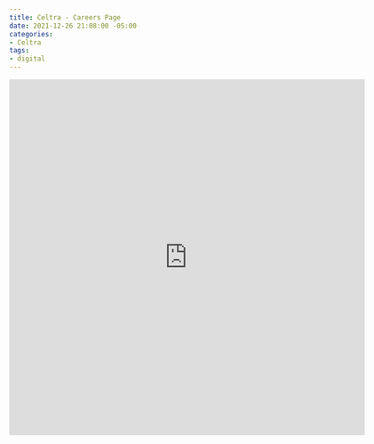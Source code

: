 ```yaml
---
title: Celtra - Careers Page
date: 2021-12-26 21:08:00 -05:00
categories:
- Celtra
tags:
- digital
---
```


<div class="video-square">
	<iframe src="https://player.vimeo.com/video/660305212?&loop=1" width="640" height="640" frameborder="0" webkitallowfullscreen mozallowfullscreen allowfullscreen allow="autoplay" background="1"></iframe>
</div>